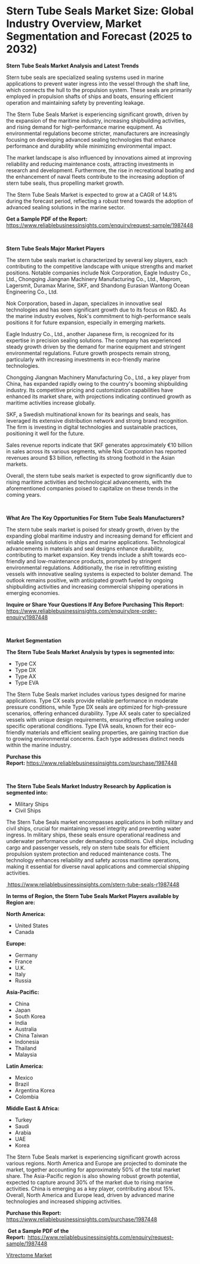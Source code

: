 <p><h1>Stern Tube Seals Market Size: Global Industry Overview, Market Segmentation and Forecast (2025 to 2032)</h1></p><p><strong>Stern Tube Seals Market Analysis and Latest Trends</strong></p>
<p><p>Stern tube seals are specialized sealing systems used in marine applications to prevent water ingress into the vessel through the shaft line, which connects the hull to the propulsion system. These seals are primarily employed in propulsion shafts of ships and boats, ensuring efficient operation and maintaining safety by preventing leakage.</p><p>The Stern Tube Seals Market is experiencing significant growth, driven by the expansion of the maritime industry, increasing shipbuilding activities, and rising demand for high-performance marine equipment. As environmental regulations become stricter, manufacturers are increasingly focusing on developing advanced sealing technologies that enhance performance and durability while minimizing environmental impact. </p><p>The market landscape is also influenced by innovations aimed at improving reliability and reducing maintenance costs, attracting investments in research and development. Furthermore, the rise in recreational boating and the enhancement of naval fleets contribute to the increasing adoption of stern tube seals, thus propelling market growth.</p><p>The Stern Tube Seals Market is expected to grow at a CAGR of 14.8% during the forecast period, reflecting a robust trend towards the adoption of advanced sealing solutions in the marine sector.</p></p>
<p><strong>Get a Sample PDF of the Report:&nbsp;</strong> <a href="https://www.reliablebusinessinsights.com/enquiry/request-sample/1987448?utm_campaign=3366&utm_medium=2&utm_source=Github&utm_content=ia&utm_term=10042025&utm_id=stern-tube-seals">https://www.reliablebusinessinsights.com/enquiry/request-sample/1987448</a></p>
<p>&nbsp;</p>
<p><strong>Stern Tube Seals Major Market Players</strong></p>
<p><p>The stern tube seals market is characterized by several key players, each contributing to the competitive landscape with unique strengths and market positions. Notable companies include Nok Corporation, Eagle Industry Co., Ltd., Chongqing Jiangnan Machinery Manufacturing Co., Ltd., Maprom, Lagersmit, Duramax Marine, SKF, and Shandong Eurasian Wantong Ocean Engineering Co., Ltd.</p><p>Nok Corporation, based in Japan, specializes in innovative seal technologies and has seen significant growth due to its focus on R&D. As the marine industry evolves, Nok's commitment to high-performance seals positions it for future expansion, especially in emerging markets.</p><p>Eagle Industry Co., Ltd., another Japanese firm, is recognized for its expertise in precision sealing solutions. The company has experienced steady growth driven by the demand for marine equipment and stringent environmental regulations. Future growth prospects remain strong, particularly with increasing investments in eco-friendly marine technologies.</p><p>Chongqing Jiangnan Machinery Manufacturing Co., Ltd., a key player from China, has expanded rapidly owing to the country's booming shipbuilding industry. Its competitive pricing and customization capabilities have enhanced its market share, with projections indicating continued growth as maritime activities increase globally.</p><p>SKF, a Swedish multinational known for its bearings and seals, has leveraged its extensive distribution network and strong brand recognition. The firm is investing in digital technologies and sustainable practices, positioning it well for the future.</p><p>Sales revenue reports indicate that SKF generates approximately €10 billion in sales across its various segments, while Nok Corporation has reported revenues around $3 billion, reflecting its strong foothold in the Asian markets.</p><p>Overall, the stern tube seals market is expected to grow significantly due to rising maritime activities and technological advancements, with the aforementioned companies poised to capitalize on these trends in the coming years.</p></p>
<p>&nbsp;</p>
<p><strong>What Are The Key Opportunities For Stern Tube Seals Manufacturers?</strong></p>
<p><p>The stern tube seals market is poised for steady growth, driven by the expanding global maritime industry and increasing demand for efficient and reliable sealing solutions in ships and marine applications. Technological advancements in materials and seal designs enhance durability, contributing to market expansion. Key trends include a shift towards eco-friendly and low-maintenance products, prompted by stringent environmental regulations. Additionally, the rise in retrofitting existing vessels with innovative sealing systems is expected to bolster demand. The outlook remains positive, with anticipated growth fueled by ongoing shipbuilding activities and increasing commercial shipping operations in emerging economies.</p></p>
<p><strong>Inquire or Share Your Questions If Any Before Purchasing This Report:</strong> <a href="https://www.reliablebusinessinsights.com/enquiry/pre-order-enquiry/1987448?utm_campaign=3366&utm_medium=2&utm_source=Github&utm_content=ia&utm_term=10042025&utm_id=stern-tube-seals">https://www.reliablebusinessinsights.com/enquiry/pre-order-enquiry/1987448</a></p>
<p>&nbsp;</p>
<p><strong>Market Segmentation</strong></p>
<p><strong>The Stern Tube Seals Market Analysis by types is segmented into:</strong></p>
<p><ul><li>Type CX</li><li>Type DX</li><li>Type AX</li><li>Type EVA</li></ul></p>
<p><p>The Stern Tube Seals market includes various types designed for marine applications. Type CX seals provide reliable performance in moderate pressure conditions, while Type DX seals are optimized for high-pressure scenarios, offering enhanced durability. Type AX seals cater to specialized vessels with unique design requirements, ensuring effective sealing under specific operational conditions. Type EVA seals, known for their eco-friendly materials and efficient sealing properties, are gaining traction due to growing environmental concerns. Each type addresses distinct needs within the marine industry.</p></p>
<p><strong>Purchase this Report:&nbsp;</strong><a href="https://www.reliablebusinessinsights.com/purchase/1987448?utm_campaign=3366&utm_medium=2&utm_source=Github&utm_content=ia&utm_term=10042025&utm_id=stern-tube-seals">https://www.reliablebusinessinsights.com/purchase/1987448</a></p>
<p>&nbsp;</p>
<p><strong>The Stern Tube Seals Market Industry Research by Application is segmented into:</strong></p>
<p><ul><li>Military Ships</li><li>Civil Ships</li></ul></p>
<p><p>The Stern Tube Seals market encompasses applications in both military and civil ships, crucial for maintaining vessel integrity and preventing water ingress. In military ships, these seals ensure operational readiness and underwater performance under demanding conditions. Civil ships, including cargo and passenger vessels, rely on stern tube seals for efficient propulsion system protection and reduced maintenance costs. The technology enhances reliability and safety across maritime operations, making it essential for diverse naval applications and commercial shipping activities.</p></p>
<p><a href="https://www.reliablebusinessinsights.com/stern-tube-seals-r1987448?utm_campaign=3366&utm_medium=2&utm_source=Github&utm_content=ia&utm_term=10042025&utm_id=stern-tube-seals">&nbsp;https://www.reliablebusinessinsights.com/stern-tube-seals-r1987448</a></p>
<p><strong>In terms of Region, the Stern Tube Seals Market Players available by Region are:</strong></p>
<p>
    <p> <strong> North America: </strong>
        <ul>
            <li>United States</li>
            <li>Canada</li>
        </ul>
        </p> 
    <p> <strong> Europe: </strong>
        <ul>
            <li>Germany</li>
            <li>France</li>
            <li>U.K.</li>
            <li>Italy</li>
            <li>Russia</li>
        </ul>
        </p> 
    <p> <strong> Asia-Pacific: </strong>
        <ul>
            <li>China</li>
            <li>Japan</li>
            <li>South Korea</li>
            <li>India</li>
            <li>Australia</li>
            <li>China Taiwan</li>
            <li>Indonesia</li>
            <li>Thailand</li>
            <li>Malaysia</li>
        </ul>
        </p> 
    <p> <strong> Latin America: </strong>
        <ul>
            <li>Mexico</li>
            <li>Brazil</li>
            <li>Argentina Korea</li>
            <li>Colombia</li>
        </ul>
        </p> 
    <p> <strong> Middle East & Africa: </strong>
        <ul>
            <li>Turkey</li>
            <li>Saudi</li>
            <li>Arabia</li>
            <li>UAE</li>
            <li>Korea</li>
        </ul>
    </p>
    </p>
<p><p>The Stern Tube Seals market is experiencing significant growth across various regions. North America and Europe are projected to dominate the market, together accounting for approximately 50% of the total market share. The Asia-Pacific region is also showing robust growth potential, expected to capture around 30% of the market due to rising marine activities. China is emerging as a key player, contributing about 15%. Overall, North America and Europe lead, driven by advanced marine technologies and increased shipping activities.</p></p>
<p><strong>Purchase this Report: </strong><a href="https://www.reliablebusinessinsights.com/purchase/1987448?utm_campaign=3366&utm_medium=2&utm_source=Github&utm_content=ia&utm_term=10042025&utm_id=stern-tube-seals">https://www.reliablebusinessinsights.com/purchase/1987448</a></p>
<p>&nbsp;<strong>Get a Sample PDF of the Report:&nbsp;&nbsp;</strong><a href="https://www.reliablebusinessinsights.com/enquiry/request-sample/1987448?utm_campaign=3366&utm_medium=2&utm_source=Github&utm_content=ia&utm_term=10042025&utm_id=stern-tube-seals">https://www.reliablebusinessinsights.com/enquiry/request-sample/1987448</a></p>
<p><strong></strong></p>
<p><p><a href="https://github.com/guzmabugbyf1/Market-Research-Report-List-1/blob/main/vitrectome-market.md?utm_campaign=3366&utm_medium=2&utm_source=Github&utm_content=ia&utm_term=10042025&utm_id=stern-tube-seals">Vitrectome Market</a></p></p>